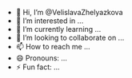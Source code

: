 - 👋 Hi, I’m @VelislavaZhelyazkova
- 👀 I’m interested in ...
- 🌱 I’m currently learning ...
- 💞️ I’m looking to collaborate on ...
- 📫 How to reach me ...
- 😄 Pronouns: ...
- ⚡ Fun fact: ...

<!---
VelislavaZhelyazkova/VelislavaZhelyazkova is a ✨ special ✨ repository because its `README.md` (this file) appears on your GitHub profile.
You can click the Preview link to take a look at your changes.
--->
